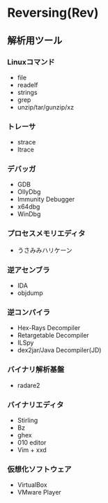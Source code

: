 # Reversing(Rev)

## 解析用ツール

### Linuxコマンド

- file
- readelf
- strings
- grep
- unzip/tar/gunzip/xz

### トレーサ

- strace
- ltrace

### デバッガ

- GDB
- OllyDbg
- Immunity Debugger
- x64dbg
- WinDbg

### プロセスメモリエディタ

- うさみみハリケーン

### 逆アセンブラ

- IDA
- objdump

### 逆コンパイラ

- Hex-Rays Decompiler
- Retargetable Decompiler
- ILSpy
- dex2jar/Java Decompiler(JD)

### バイナリ解析基盤

- radare2

### バイナリエディタ

- Stirling
- Bz
- ghex
- 010 editor
- Vim + xxd

### 仮想化ソフトウェア

- VirtualBox
- VMware Player
